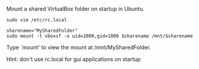 Mount a shared VirtualBox folder on startup in Ubuntu.

```
sudo vim /etc/rc.local
```

```
sharename="MySharedFolder"
sudo mount -t vboxsf -o uid=1000,gid=1000 $sharename /mnt/$sharename
```

Type `mount' to view the mount at /mnt/MySharedFolder.

Hint: don't use rc.local for gui applications on startup